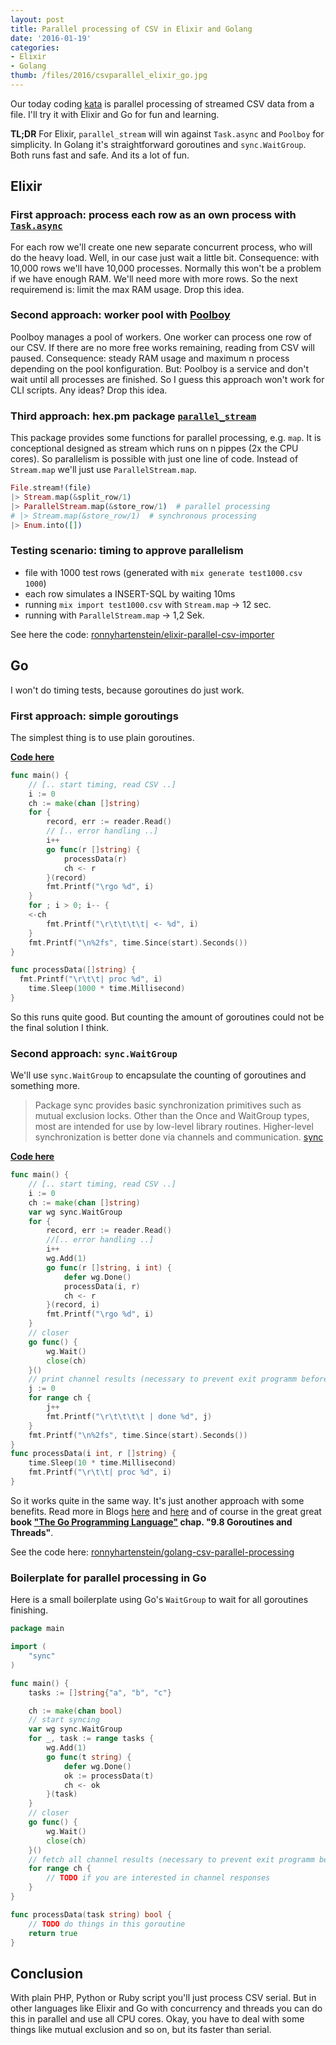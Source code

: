 ```yaml
---
layout: post
title: Parallel processing of CSV in Elixir and Golang
date: '2016-01-19'
categories:
- Elixir
- Golang
thumb: /files/2016/csvparallel_elixir_go.jpg
---
```


Our today coding [kata](https://en.wikipedia.org/wiki/Kata_(programming)) is parallel processing of streamed CSV data from a file. I'll try it with Elixir and Go for fun and learning.

**TL;DR** For Elixir, `parallel_stream` will win against `Task.async` and `Poolboy` for simplicity. In Golang it's straightforward goroutines and `sync.WaitGroup`. Both runs fast and safe. And its a lot of fun.

<!--more-->

## Elixir

### First approach: process each row as an own process with [`Task.async`](http://elixir-lang.org/docs/v1.0/elixir/Task.html)

For each row we'll create one new separate concurrent process, who will do the heavy load. Well, in our case just wait a little bit. Consequence: with 10,000 rows we'll have 10,000 processes. Normally this won't be a problem if we have enough RAM. We'll need more with more rows. So the next requiremend is: limit the max RAM usage. Drop this idea.

### Second approach: worker pool with [Poolboy](https://github.com/devinus/poolboy)

Poolboy manages a pool of workers. One worker can process one row of our CSV. If there are no more free works remaining, reading from CSV will paused. Consequence: steady RAM usage and maximum n process depending on the pool konfiguration. But: Poolboy is a service and don't wait until all processes are finished. So I guess this approach won't work for CLI scripts. Any ideas? Drop this idea.

### Third approach: hex.pm package [`parallel_stream`](https://github.com/beatrichartz/parallel_stream)

This package provides some functions for parallel processing, e.g. `map`. It is conceptional designed as stream which runs on n pippes (2x the CPU cores). So parallelism is possible with just one line of code. Instead of `Stream.map` we'll just use `ParallelStream.map`.

```elixir
File.stream!(file)
|> Stream.map(&split_row/1)
|> ParallelStream.map(&store_row/1)  # parallel processing
# |> Stream.map(&store_row/1)  # synchronous processing
|> Enum.into([])
```

### Testing scenario: timing to approve parallelism

- file with 1000 test rows  (generated with `mix generate test1000.csv 1000`)
- each row simulates a INSERT-SQL by waiting 10ms
- running `mix import test1000.csv` with `Stream.map` -> 12 sec.
- running with `ParallelStream.map` -> 1,2 Sek.

See here the code: [ronnyhartenstein/elixir-parallel-csv-importer](https://github.com/ronnyhartenstein/elixir-parallel-csv-importer)

## Go

I won't do timing tests, because goroutines do just work.

### First approach: simple goroutings

The simplest thing is to use plain goroutines.

[**Code here**](https://github.com/ronnyhartenstein/golang-csv-parallel-processing/blob/dd4e75737c18fa6877a4a515074474a58555376a/import/import.go)

```go
func main() {
	// [.. start timing, read CSV ..]
	i := 0
	ch := make(chan []string)
	for {
		record, err := reader.Read()
		// [.. error handling ..]
		i++
		go func(r []string) {
			processData(r)
			ch <- r
		}(record)
		fmt.Printf("\rgo %d", i)
	}
	for ; i > 0; i-- {
    <-ch
		fmt.Printf("\r\t\t\t\t| <- %d", i)
	}
	fmt.Printf("\n%2fs", time.Since(start).Seconds())
}

func processData([]string) {
  fmt.Printf("\r\t\t| proc %d", i)
	time.Sleep(1000 * time.Millisecond)
}
```

So this runs quite good. But counting the amount of goroutines could not be the final solution I think.

### Second approach: `sync.WaitGroup`

We'll use `sync.WaitGroup` to encapsulate the counting of goroutines and something more.

> Package sync provides basic synchronization primitives such as mutual exclusion locks. Other than the Once and WaitGroup types, most are intended for use by low-level library routines. Higher-level synchronization is better done via channels and communication. [sync](https://golang.org/pkg/sync/)

[**Code here**](https://github.com/ronnyhartenstein/golang-csv-parallel-processing/blob/dd4e75737c18fa6877a4a515074474a58555376a/import/import.go)

```go
func main() {
	// [.. start timing, read CSV ..]
	i := 0
	ch := make(chan []string)
	var wg sync.WaitGroup
	for {
		record, err := reader.Read()
		//[.. error handling ..]
		i++
		wg.Add(1)
		go func(r []string, i int) {
			defer wg.Done()
			processData(i, r)
			ch <- r
		}(record, i)
		fmt.Printf("\rgo %d", i)
	}
	// closer
	go func() {
		wg.Wait()
		close(ch)
	}()
	// print channel results (necessary to prevent exit programm before)
	j := 0
	for range ch {
		j++
		fmt.Printf("\r\t\t\t\t | done %d", j)
	}
	fmt.Printf("\n%2fs", time.Since(start).Seconds())
}
func processData(i int, r []string) {
	time.Sleep(10 * time.Millisecond)
	fmt.Printf("\r\t\t| proc %d", i)
}
```

So it works quite in the same way. It's just another approach with some benefits.
Read more in Blogs [here](http://nanxiao.me/en/use-sync-waitgroup-in-golang/) and [here](http://nathanleclaire.com/blog/2014/02/15/how-to-wait-for-all-goroutines-to-finish-executing-before-continuing/) and of course in the great great **book ["The Go Programming Language"](http://www.amazon.de/Programming-Language-Addison-Wesley-Professional-Computing/dp/0134190440) chap. "9.8 Goroutines and Threads"**.

See the code here: [ronnyhartenstein/golang-csv-parallel-processing](https://github.com/ronnyhartenstein/golang-csv-parallel-processing)

### Boilerplate for parallel processing in Go

Here is a small boilerplate using Go's `WaitGroup` to wait for all goroutines finishing.

```go
package main

import (
	"sync"
)

func main() {
	tasks := []string{"a", "b", "c"}

	ch := make(chan bool)
	// start syncing
	var wg sync.WaitGroup
	for _, task := range tasks {
		wg.Add(1)
		go func(t string) {
			defer wg.Done()
			ok := processData(t)
			ch <- ok
		}(task)
	}
	// closer
	go func() {
		wg.Wait()
		close(ch)
	}()
	// fetch all channel results (necessary to prevent exit programm before)
	for range ch {
		// TODO if you are interested in channel responses
	}
}

func processData(task string) bool {
	// TODO do things in this goroutine
	return true
}
```


## Conclusion

With plain PHP, Python or Ruby script you'll just process CSV serial. But in other languages like Elixir and Go with concurrency and threads you can do this in parallel and use all CPU cores. Okay, you have to deal with some things like mutual exclusion and so on, but its faster than serial.
